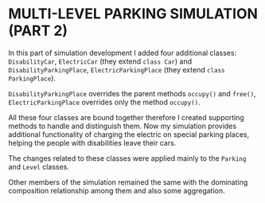 # MULTI-LEVEL PARKING SIMULATION (PART 2)

In this part of simulation development I added four additional classes: `DisabilityCar`,
`ElectricCar` (they extend `class Car`) and `DisabilityParkingPlace`, `ElectricParkingPlace`
(they extend `class ParkingPlace`).

`DisabilityParkingPlace` overrides the parent methods `occupy()` and `free()`, `ElectricParkingPlace`
overrides only the method `occupy()`.

All these four classes are bound together therefore I created supporting methods to handle and
distinguish them. Now my simulation provides additional functionality of charging the electric
on special parking places, helping the people with disabilities leave their cars.

The changes related to these classes were applied mainly to the `Parking` and `Level` classes.

Other members of the simulation remained the same with the dominating composition relationship
among them and also some aggregation. 
